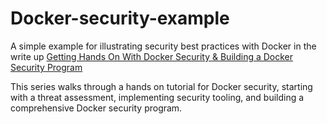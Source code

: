 # Docker-security-example
A simple example for illustrating security best practices with Docker in the write up [Getting Hands On With Docker Security & Building a Docker Security Program](https://nullsweep.com/getting-hands-on-with-docker-and-building-a-docker-security-program-part-one/)

This series walks through a hands on tutorial for Docker security, starting with a threat assessment, implementing security tooling, and building a comprehensive Docker security program.
